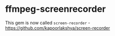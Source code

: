 # ffmpeg-screenrecorder

This gem is now called `screen-recorder` - https://github.com/kapoorlakshya/screen-recorder
